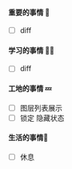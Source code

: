 

#### 重要的事情 🍎

- [ ] diff

#### 学习的事情 🧑‍💻

- [ ] diff

#### 工地的事情 💤

- [ ] 图层列表展示
- [ ] 锁定 隐藏状态

#### 生活的事情🍒

- [ ] 休息

